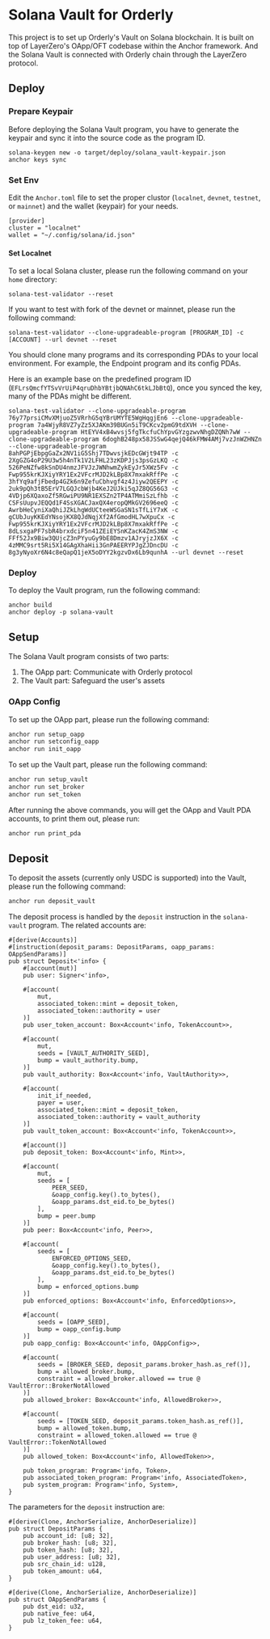 # Solana Vault for Orderly

This project is to set up Orderly's Vault on Solana blockchain. It is built on top of LayerZero's OApp/OFT codebase within the Anchor framework. And the Solana Vault is connected with Orderly chain through the LayerZero protocol.

## Deploy

### Prepare Keypair

Before deploying the Solana Vault program, you have to generate the keypair and sync it into the source code as the program ID.

```
solana-keygen new -o target/deploy/solana_vault-keypair.json
anchor keys sync
```

### Set Env

Edit the `Anchor.toml` file to set the proper clustor (`localnet`, `devnet`, `testnet`, or `mainnet`) and the wallet (keypair) for your needs.

```
[provider]
cluster = "localnet"
wallet = "~/.config/solana/id.json"
```

#### Set Localnet

To set a local Solana cluster, please run the following command on your `home` directory:

```base
solana-test-validator --reset
```

If you want to test with fork of the devnet or mainnet, please run the following command:

```base
solana-test-validator --clone-upgradeable-program [PROGRAM_ID] -c [ACCOUNT] --url devnet --reset
```

You should clone many programs and its corresponding PDAs to your local environment. For example, the Endpoint program and its config PDAs.

Here is an example base on the predefined program ID (`EFLrsQmcfYTSvVrUiP4qruDhbYBtjbQNAhC6tkLJbBtQ`), once you synced the key, many of the PDAs might be different.

```
solana-test-validator --clone-upgradeable-program 76y77prsiCMvXMjuoZ5VRrhG5qYBrUMYTE5WgHqgjEn6 --clone-upgradeable-program 7a4WjyR8VZ7yZz5XJAKm39BUGn5iT9CKcv2pmG9tdXVH --clone-upgradeable-program HtEYV4xB4wvsj5fgTkcfuChYpvGYzgzwvNhgDZQNh7wW --clone-upgradeable-program 6doghB248px58JSSwG4qejQ46kFMW4AMj7vzJnWZHNZn --clone-upgradeable-program 8ahPGPjEbpgGaZx2NV1iG5Shj7TDwvsjkEDcGWjt94TP -c 2XgGZG4oP29U3w5h4nTk1V2LFHL23zKDPJjs3psGzLKQ -c 526PeNZfw8kSnDU4nmzJFVJzJWNhwmZykEyJr5XWz5Fv -c Fwp955krKJXiyYRY1Ex2VFcrMJD2kLBp8X7mxakRffPe -c 3hfYq9afjFbedp4GZk6n9ZefuCbhvgf4z4Jiyw2QEEPY -c 2uk9pQh3tB5ErV7LGQJcbWjb4KeJ2UJki5qJZ8QG56G3 -c 4VDjp6XQaxoZf5RGwiPU9NR1EXSZn2TP4ATMmiSzLfhb -c CSFsUupvJEQQd1F4SsXGACJaxQX4eropQMkGV2696eeQ -c AwrbHeCyniXaQhiJZkLhgWdUCteeWSGaSN1sTfLiY7xK -c gCUbJuyKKEdYNsojKX8QJdNqjXf2AfGmodHL7wXpuCx -c Fwp955krKJXiyYRY1Ex2VFcrMJD2kLBp8X7mxakRffPe -c 8dLsxgaPF7sbR4brxdciF5n41ZEiEYSnKZacK4ZmS3NW -c FFf52Jx9Biw3QUjcZ3nPYyuGy9bE8Dmzv1AJryjzJX6X -c 4zMMC9srt5Ri5X14GAgXhaHii3GnPAEERYPJgZJDncDU -c 8g3yNyoXr6N4c8eQapQ1jeX5oDYY2kgzvDx6Lb9qunhA --url devnet --reset
```

### Deploy

To deploy the Vault program, run the following command:

```
anchor build
anchor deploy -p solana-vault
```

## Setup

The Solana Vault program consists of two parts:

1. The OApp part: Communicate with Orderly protocol
2. The Vault part: Safeguard the user's assets

### OApp Config

To set up the OApp part, please run the following command:

```bash
anchor run setup_oapp
anchor run setconfig_oapp
anchor run init_oapp
```

To set up the Vault part, please run the following command:

```bash
anchor run setup_vault
anchor run set_broker
anchor run set_token
```

After running the above commands, you will get the OApp and Vault PDA accounts, to print them out, please run:

```bash
anchor run print_pda
```

## Deposit

To deposit the assets (currently only USDC is supported) into the Vault, please run the following command:

```bash
anchor run deposit_vault
```

The deposit process is handled by the `deposit` instruction in the `solana-vault` program. The related accounts are:

```
#[derive(Accounts)]
#[instruction(deposit_params: DepositParams, oapp_params: OAppSendParams)]
pub struct Deposit<'info> {
    #[account(mut)]
    pub user: Signer<'info>,

    #[account(
        mut,
        associated_token::mint = deposit_token,
        associated_token::authority = user
    )]
    pub user_token_account: Box<Account<'info, TokenAccount>>,

    #[account(
        mut,
        seeds = [VAULT_AUTHORITY_SEED],
        bump = vault_authority.bump,
    )]
    pub vault_authority: Box<Account<'info, VaultAuthority>>,

    #[account(
        init_if_needed,
        payer = user,
        associated_token::mint = deposit_token,
        associated_token::authority = vault_authority
    )]
    pub vault_token_account: Box<Account<'info, TokenAccount>>,

    #[account()]
    pub deposit_token: Box<Account<'info, Mint>>,

    #[account(
        mut,
        seeds = [
            PEER_SEED,
            &oapp_config.key().to_bytes(),
            &oapp_params.dst_eid.to_be_bytes()
        ],
        bump = peer.bump
    )]
    pub peer: Box<Account<'info, Peer>>,

    #[account(
        seeds = [
            ENFORCED_OPTIONS_SEED,
            &oapp_config.key().to_bytes(),
            &oapp_params.dst_eid.to_be_bytes()
        ],
        bump = enforced_options.bump
    )]
    pub enforced_options: Box<Account<'info, EnforcedOptions>>,

    #[account(
        seeds = [OAPP_SEED],
        bump = oapp_config.bump
    )]
    pub oapp_config: Box<Account<'info, OAppConfig>>,

    #[account(
        seeds = [BROKER_SEED, deposit_params.broker_hash.as_ref()],
        bump = allowed_broker.bump,
        constraint = allowed_broker.allowed == true @ VaultError::BrokerNotAllowed
    )]
    pub allowed_broker: Box<Account<'info, AllowedBroker>>,

    #[account(
        seeds = [TOKEN_SEED, deposit_params.token_hash.as_ref()],
        bump = allowed_token.bump,
        constraint = allowed_token.allowed == true @ VaultError::TokenNotAllowed
    )]
    pub allowed_token: Box<Account<'info, AllowedToken>>,

    pub token_program: Program<'info, Token>,
    pub associated_token_program: Program<'info, AssociatedToken>,
    pub system_program: Program<'info, System>,
}
```

The parameters for the `deposit` instruction are:

```
#[derive(Clone, AnchorSerialize, AnchorDeserialize)]
pub struct DepositParams {
    pub account_id: [u8; 32],
    pub broker_hash: [u8; 32],
    pub token_hash: [u8; 32],
    pub user_address: [u8; 32],
    pub src_chain_id: u128,
    pub token_amount: u64,
}

#[derive(Clone, AnchorSerialize, AnchorDeserialize)]
pub struct OAppSendParams {
    pub dst_eid: u32,
    pub native_fee: u64,
    pub lz_token_fee: u64,
}
```
